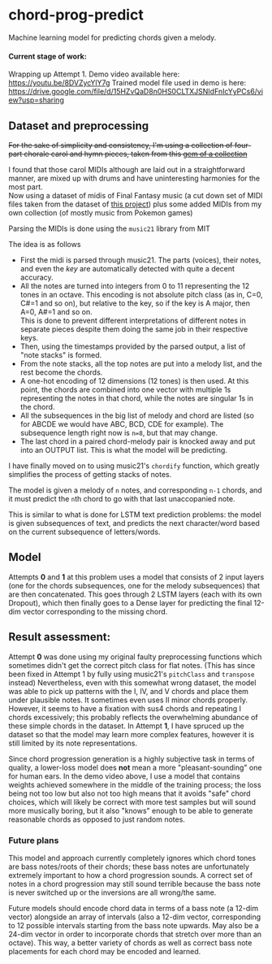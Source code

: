 # chord-prog-predict
Machine learning model for predicting chords given a melody.

#### Current stage of work:  
Wrapping up Attempt 1.
Demo video available here: https://youtu.be/8DVZycYlY7g
Trained model file used in demo is here: https://drive.google.com/file/d/15HZvQaD8n0HS0CLTXJSNIdFnIcYyPCs6/view?usp=sharing

## Dataset and preprocessing

~~For the sake of simplicity and consistency, I'm using a collection of four-part chorale carol and hymn pieces, taken from this [gem of a collection](http://www.learnchoralmusic.co.uk/Carols%20&%20Anthems/Carols-complist.html#list)~~

I found that those carol MIDIs although are laid out in a straightforward manner, are mixed up with drums and have uninteresting harmonies for the most part.  
Now using a dataset of midis of Final Fantasy music (a cut down set of MIDI files taken from the dataset of [this project](https://github.com/Skuldur/Classical-Piano-Composer)) plus some added MIDIs from my own collection (of mostly music from Pokemon games)

Parsing the MIDIs is done using the `music21` library from MIT

The idea is as follows  
- First the midi is parsed through music21. The parts (voices), their notes, and even the *key* are automatically detected with quite a decent accuracy.
- All the notes are turned into integers from 0 to 11 representing the 12 tones in an octave. This encoding is not absolute pitch class (as in, C=0, C#=1 and so on), but relative to the key, so if the key is A major, then A=0, A#=1 and so on.  
  This is done to prevent different interpretations of different notes in separate pieces despite them doing the same job in their respective keys.
- Then, using the timestamps provided by the parsed output, a list of "note stacks" is formed.
- From the note stacks, all the top notes are put into a melody list, and the rest become the chords.
- A one-hot encoding of 12 dimensions (12 tones) is then used. At this point, the chords are combined into one vector with multiple 1s representing the notes in that chord, while the notes are singular 1s in the chord.
- All the subsequences in the big list of melody and chord are listed (so for ABCDE we would have ABC, BCD, CDE for example). The subsequence length right now is `n=8`, but that may change.
- The last chord in a paired chord-melody pair is knocked away and put into an OUTPUT list. This is what the model will be predicting.

I have finally moved on to using music21's `chordify` function, which greatly simplifies the process of getting stacks of notes.

The model is given a melody of `n` notes, and corresponding `n-1` chords, and it must predict the `n`th chord to go with that last unaccopanied note.

This is similar to what is done for LSTM text prediction problems: the model is given subsequences of text, and predicts the next character/word based on the current subsequence of letters/words.

## Model

Attempts **0** and **1** at this problem uses a model that consists of 2 input layers (one for the chords subsequences, one for the melody subsequences) that are then concatenated. This goes through 2 LSTM layers (each with its own Dropout), which then finally goes to a Dense layer for predicting the final 12-dim vector corresponding to the missing chord.

## Result assessment:

Attempt **0** was done using my original faulty preprocessing functions which sometimes didn't get the correct pitch class for flat notes. (This has since been fixed in Attempt 1 by fully using music21's `pitchClass` and `transpose` instead)
Nevertheless, even with this somewhat wrong dataset, the model was able to pick up patterns with the I, IV, and V chords and place them under plausible notes. It sometimes even uses II minor chords properly. However, it seems to have a fixation with sus4 chords and repeating I chords excessively; this probably reflects the overwhelming abundance of these simple chords in the dataset. In Attempt **1**, I have spruced up the dataset so that the model may learn more complex features, however it is still limited by its note representations.

Since chord progression generation is a highly subjective task in terms of quality, a lower-loss model does **not** mean a more "pleasant-sounding" one for human ears.
In the demo video above, I use a model that contains weights achieved somewhere in the middle of the training process;
the loss being not too low but also not too high means that it avoids "safe" chord choices, which will likely be correct with more test samples but will sound more
musically boring, but it also "knows" enough to be able to generate reasonable chords as opposed to just random notes.

### Future plans

This model and approach currently completely ignores which chord tones are bass notes/roots of their chords; these bass notes are unfortunately extremely important to how a chord progression sounds. A correct set of notes in a chord progression may still sound terrible because the bass note is never switched up or the inversions are all wrong/the same.

Future models should encode chord data in terms of a bass note (a 12-dim vector) alongside an array of intervals (also a 12-dim vector, corresponding to 12 possible intervals starting from the bass note upwards. May also be a 24-dim vector in order to incorporate chords that stretch over more than an octave). This way, a better variety of chords as well as correct bass note placements for each chord may be encoded and learned.